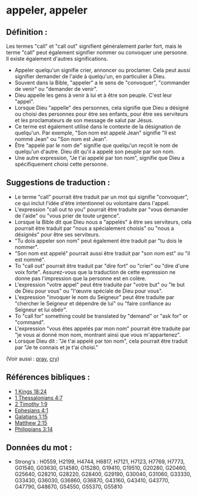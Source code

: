 # appeler, appeler

## Définition :

Les termes "call" et "call out" signifient généralement parler fort, mais le terme "call" peut également signifier nommer ou convoquer une personne. Il existe également d'autres significations.

* Appeler quelqu'un signifie crier, annoncer ou proclamer. Cela peut aussi signifier demander de l'aide à quelqu'un, en particulier à Dieu.
* Souvent dans la Bible, "appeler" a le sens de "convoquer", "commander de venir" ou "demander de venir".
* Dieu appelle les gens à venir à lui et à être son peuple. C'est leur "appel".
* Lorsque Dieu "appelle" des personnes, cela signifie que Dieu a désigné ou choisi des personnes pour être ses enfants, pour être ses serviteurs et les proclamateurs de son message de salut par Jésus.
* Ce terme est également utilisé dans le contexte de la désignation de quelqu'un. Par exemple, "Son nom est appelé Jean" signifie "Il est nommé Jean" ou "Son nom est Jean".
* Être "appelé par le nom de" signifie que quelqu'un reçoit le nom de quelqu'un d'autre. Dieu dit qu'il a appelé son peuple par son nom.
* Une autre expression, "Je t'ai appelé par ton nom", signifie que Dieu a spécifiquement choisi cette personne.

## Suggestions de traduction :

* Le terme "call" pourrait être traduit par un mot qui signifie "convoquer", ce qui inclut l'idée d'être intentionnel ou volontaire dans l'appel.
* L'expression "call out to you" pourrait être traduite par "vous demander de l'aide" ou "vous prier de toute urgence".
* Lorsque la Bible dit que Dieu nous a "appelés" à être ses serviteurs, cela pourrait être traduit par "nous a spécialement choisis" ou "nous a désignés" pour être ses serviteurs.
* "Tu dois appeler son nom" peut également être traduit par "tu dois le nommer".
* "Son nom est appelé" pourrait aussi être traduit par "son nom est" ou "il est nommé".
* To "call out" pourrait être traduit par "dire fort" ou "crier" ou "dire d'une voix forte". Assurez-vous que la traduction de cette expression ne donne pas l'impression que la personne est en colère.
* L'expression "votre appel" peut être traduite par "votre but" ou "le but de Dieu pour vous" ou "l'œuvre spéciale de Dieu pour vous".
* L'expression "invoquer le nom du Seigneur" peut être traduite par "chercher le Seigneur et dépendre de lui" ou "faire confiance au Seigneur et lui obéir".
* To "call for" something could be translated by "demand" or "ask for" or "command".
* L'expression "vous êtes appelés par mon nom" pourrait être traduite par "je vous ai donné mon nom, montrant ainsi que vous m'appartenez".
* Lorsque Dieu dit : "Je t'ai appelé par ton nom", cela pourrait être traduit par "Je te connais et je t'ai choisi."

(Voir aussi : [pray](../kt/pray.md), [cry](../other/cry.md))

## Références bibliques :

* [1 Kings 18:24](rc://en/tn/help/1ki/18/24)
* [1 Thessalonians 4:7](rc://en/tn/help/1th/04/07)
* [2 Timothy 1:9](rc://en/tn/help/2ti/01/09)
* [Ephesians 4:1](rc://en/tn/help/eph/04/01)
* [Galatians 1:15](rc://en/tn/help/gal/01/15)
* [Matthew 2:15](rc://en/tn/help/mat/02/15)
* [Philippians 3:14](rc://en/tn/help/php/03/14)

## Données du mot :

* Strong's : H0559, H2199, H4744, H6817, H7121, H7123, H7769, H7773, G01540, G03630, G14580, G15280, G19410, G19510, G20280, G20460, G25640, G28210, G28220, G28400, G29190, G30040, G31060, G33330, G33430, G36030, G36860, G36870, G43160, G43410, G43770, G47790, G48670, G54550, G55370, G55810
